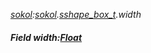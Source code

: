 _[sokol](../../modules/sokol/sokol-module.md):[sokol](../../modules/sokol/sokol-module.md).[sshape\_box\_t](../../modules/sokol/sokol-sshape_box_t.md).width_
##### Field width:[Float](../../modules/wonkey/wonkey-types-float.md)
